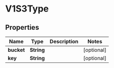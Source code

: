 
# V1S3Type

## Properties
Name | Type | Description | Notes
------------ | ------------- | ------------- | -------------
**bucket** | **String** |  |  [optional]
**key** | **String** |  |  [optional]



